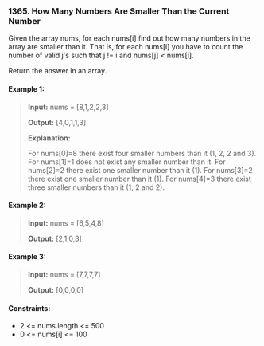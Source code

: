 ### 1365. How Many Numbers Are Smaller Than the Current Number

Given the array nums, for each nums[i] find out how many numbers in the array are smaller than it. That is, for each nums[i] you have to count the number of valid j's such that j != i and nums[j] < nums[i].

Return the answer in an array.

 

#### Example 1:

>**Input:** nums = [8,1,2,2,3]
> 
>**Output:** [4,0,1,1,3]
> 
>**Explanation:** 
> 
>For nums[0]=8 there exist four smaller numbers than it (1, 2, 2 and 3). 
>For nums[1]=1 does not exist any smaller number than it.
>For nums[2]=2 there exist one smaller number than it (1). 
>For nums[3]=2 there exist one smaller number than it (1). 
>For nums[4]=3 there exist three smaller numbers than it (1, 2 and 2).

#### Example 2:

>**Input:** nums = [6,5,4,8]
> 
>**Output:** [2,1,0,3]

#### Example 3:

>**Input:** nums = [7,7,7,7]
>
>**Output:** [0,0,0,0]

 

#### Constraints:

 - 2 <= nums.length <= 500
 - 0 <= nums[i] <= 100

